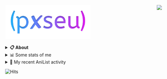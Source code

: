 <a href="https://discord.com/users/338718840873811979"><img align="right" src="https://lanyard-profile-readme.vercel.app/api/338718840873811979?bg=00000000" /></a>

<a href="https://pxseu.com/"><img src="./assets/logo.png" height="110" /></a>
<details>
  <summary><b>📋 About</b></summary>

  I make stuff. \
  Mostly with TypeScript. \
  You can probably find more on my website.

  [🌐 website](https://www.pxseu.com 'MY WEBSITEEEEEEEEEEEEEEEEE') \
  [📧 email](mailto:me@pxseu.com 'MY EMAILLLLLLLLLL')
</details>

<details>
  <summary>📊 Some stats of me</summary>
  
![My github stats!](https://github-readme-stats.vercel.app/api?username=pxseu&show_icons=true&custom_title=My%20Github%20Stats:&line_height=33&include_all_commits=true&bg_color=00000000&title_color=00CCAA&text_color=dddddd&hide_border=true&hide_title=true#gh-dark-mode-only) \
![My top langauges](https://github-readme-stats.vercel.app/api/top-langs?username=pxseu&show_icons=true&layout=compact&card_width=645&bg_color=00000000&title_color=00CCAA&text_color=dddddd&hide_border=true&hide_title=true#gh-dark-mode-only)
</details>

<details>
  <summary>🌸 My recent AniList activity</summary>
  
<!-- ANILIST_ACTIVITY:start -->

-   📖 Read chapter 2 - 5 of [Kimi ga Shinu made Ato 100-nichi](https://anilist.co/manga/105111) (13:29, 08 March 2022)
-   📖 Read chapter 38 - 42 of [My Dress-Up Darling](https://anilist.co/manga/101583) (12:21, 07 March 2022)
-   📖 Read chapter 2 - 3 of [Real mo Tama ni wa Uso wo Tsuku](https://anilist.co/manga/113076) (09:39, 07 March 2022)
-   📺 Watched episode 9 of [Attack on Titan Final Season Part 2](https://anilist.co/anime/131681) (21:52, 06 March 2022)
-   📖 Read chapter 1 of [Real mo Tama ni wa Uso wo Tsuku](https://anilist.co/manga/113076) (10:55, 04 March 2022)

<!-- ANILIST_ACTIVITY:end -->
</details>



![Hits](https://hits.link/hits?url=https://github.com/pxseu&label=views&bgRight=ff69b4)


